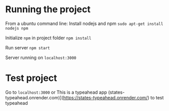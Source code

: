 # Running the project
From a ubuntu command line:
Install nodejs and npm
`sudo apt-get install nodejs npm`

Initialize `npm` in project folder
`npm install`

Run server
`npm start`

Server running on `localhost:3000`

# Test project
Go to `localhost:3000` or 
This is a typeahead app (states-typeahead.onrender.com)](https://states-typeahead.onrender.com/)
to test typeahead